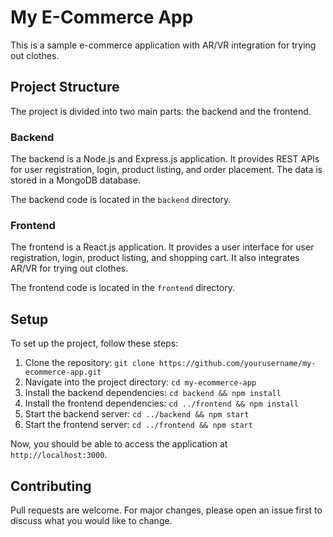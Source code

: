 # My E-Commerce App

This is a sample e-commerce application with AR/VR integration for trying out clothes.

## Project Structure

The project is divided into two main parts: the backend and the frontend.

### Backend

The backend is a Node.js and Express.js application. It provides REST APIs for user registration, login, product listing, and order placement. The data is stored in a MongoDB database.

The backend code is located in the `backend` directory.

### Frontend

The frontend is a React.js application. It provides a user interface for user registration, login, product listing, and shopping cart. It also integrates AR/VR for trying out clothes.

The frontend code is located in the `frontend` directory.

## Setup

To set up the project, follow these steps:

1. Clone the repository: `git clone https://github.com/yourusername/my-ecommerce-app.git`
2. Navigate into the project directory: `cd my-ecommerce-app`
3. Install the backend dependencies: `cd backend && npm install`
4. Install the frontend dependencies: `cd ../frontend && npm install`
5. Start the backend server: `cd ../backend && npm start`
6. Start the frontend server: `cd ../frontend && npm start`

Now, you should be able to access the application at `http://localhost:3000`.

## Contributing

Pull requests are welcome. For major changes, please open an issue first to discuss what you would like to change.